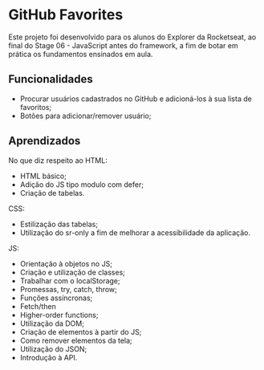 
# GitHub Favorites

Este projeto foi desenvolvido para os alunos do Explorer da Rocketseat, ao final do Stage 06 - JavaScript antes do framework, a fim de botar em prática os fundamentos ensinados em aula.


## Funcionalidades

- Procurar usuários cadastrados no GitHub e adicioná-los à sua lista de favoritos;
- Botões para adicionar/remover usuário;


## Aprendizados

No que diz respeito ao HTML:
- HTML básico;
- Adição do JS tipo modulo com defer;
- Criação de tabelas.

CSS:
- Estilização das tabelas;
- Utilização do sr-only a fim de melhorar a acessibilidade da aplicação.

JS:
- Orientação à objetos no JS;
- Criação e utilização de classes;
- Trabalhar com o localStorage;
- Promessas, try, catch, throw;
- Funções assíncronas;
- Fetch/then
- Higher-order functions;
- Utilização da DOM;
- Criação de elementos à partir do JS;
- Como remover elementos da tela;
- Utilização do JSON;
- Introdução à API.


